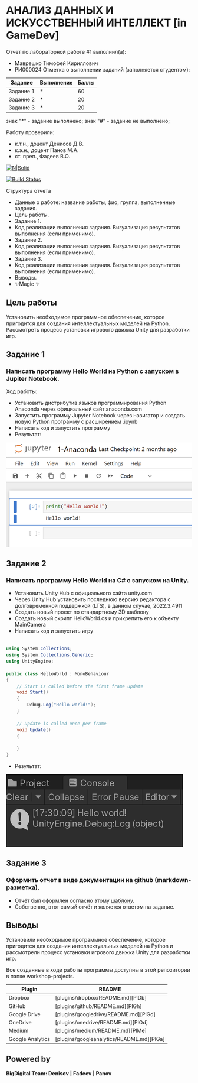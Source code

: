 # АНАЛИЗ ДАННЫХ И ИСКУССТВЕННЫЙ ИНТЕЛЛЕКТ [in GameDev]
Отчет по лабораторной работе #1 выполнил(а):
- Маврешко Тимофей Кириллович
- РИ000024
Отметка о выполнении заданий (заполняется студентом):

| Задание | Выполнение | Баллы |
| ------ | ------ | ------ |
| Задание 1 | * | 60 |
| Задание 2 | * | 20 |
| Задание 3 | * | 20 |

знак "*" - задание выполнено; знак "#" - задание не выполнено;

Работу проверили:
- к.т.н., доцент Денисов Д.В.
- к.э.н., доцент Панов М.А.
- ст. преп., Фадеев В.О.

[![N|Solid](https://cldup.com/dTxpPi9lDf.thumb.png)](https://nodesource.com/products/nsolid)

[![Build Status](https://travis-ci.org/joemccann/dillinger.svg?branch=master)](https://travis-ci.org/joemccann/dillinger)

Структура отчета

- Данные о работе: название работы, фио, группа, выполненные задания.
- Цель работы.
- Задание 1.
- Код реализации выполнения задания. Визуализация результатов выполнения (если применимо).
- Задание 2.
- Код реализации выполнения задания. Визуализация результатов выполнения (если применимо).
- Задание 3.
- Код реализации выполнения задания. Визуализация результатов выполнения (если применимо).
- Выводы.
- ✨Magic ✨

## Цель работы
Установить необходимое программное обеспечение, которое пригодится для создания интеллектуальных моделей на Python. Рассмотреть процесс установки игрового движка Unity для разработки игр.


## Задание 1
### Написать программу Hello World на Python с запуском в Jupiter Notebook.
Ход работы:
- Установить дистрибутив языков программирования Python Anaconda через официальный сайт anaconda.com
- Запустить программу Jupyter Notebook через навигатор и создать новую Python программу с расширением .ipynb
- Написать код и запустить программу
- Результат:

![image](screenshots/Screenshot1.png)


## Задание 2
### Написать программу Hello World на C# с запуском на Unity.

- Установить Unity Hub с официального сайта unity.com
- Через Unity Hub установить последнюю версию редактора с долговременной поддержкой (LTS), в данном случае, 2022.3.49f1
- Создать новый проект по стандартному 3D шаблону
- Создать новый скрипт HelloWorld.cs и прикрепить его к объекту MainCamera
- Написать код и запустить игру

```cs

using System.Collections;
using System.Collections.Generic;
using UnityEngine;

public class HelloWorld : MonoBehaviour
{
    // Start is called before the first frame update
    void Start()
    {
        Debug.Log("Hello world!");
    }

    // Update is called once per frame
    void Update()
    {
        
    }
}

```
- Результат:

![image](screenshots/Screenshot2.png)

## Задание 3
### Оформить отчет в виде документации на github (markdown-разметка).

- Отчёт был оформлен согласно этому [шаблону](https://github.com/Den1sovDm1triy/DA-in-GameDev-lab1/blob/main/README.md).
- Собственно, этот самый отчёт и является ответом на задание.

## Выводы

Установили необходимое программное обеспечение, которое пригодится для создания интеллектуальных моделей на Python и рассмотрели процесс установки игрового движка Unity для разработки игр.

Все созданные в ходе работы программы доступны в этой репозитории в папке workshop-projects.

| Plugin | README |
| ------ | ------ |
| Dropbox | [plugins/dropbox/README.md][PlDb] |
| GitHub | [plugins/github/README.md][PlGh] |
| Google Drive | [plugins/googledrive/README.md][PlGd] |
| OneDrive | [plugins/onedrive/README.md][PlOd] |
| Medium | [plugins/medium/README.md][PlMe] |
| Google Analytics | [plugins/googleanalytics/README.md][PlGa] |

## Powered by

**BigDigital Team: Denisov | Fadeev | Panov**
